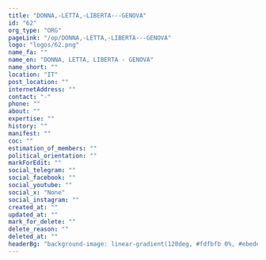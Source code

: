 ```yaml
---
title: "DONNA,-LETTA,-LIBERTA---GENOVA"
id: "62"
org_type: "ORG"
pageLink: "/op/DONNA,-LETTA,-LIBERTA---GENOVA"
logo: "logos/62.png"
name_fa: ""
name_en: "DONNA, LETTA, LIBERTA - GENOVA"
name_short: ""
location: "IT"
post_location: ""
internetAddress: ""
contact: "-"
phone: ""
about: ""
expertise: ""
history: ""
manifest: ""
coc: ""
estimation_of_members: ""
political_orientation: ""
markForEdit: ""
social_telegram: ""
social_facebook: ""
social_youtube: ""
social_x: "None"
social_instagram: ""
created_at: ""
updated_at: ""
mark_for_delete: ""
delete_reason: ""
deleted_at: ""
headerBg: "background-image: linear-gradient(120deg, #fdfbfb 0%, #ebedee 100%);"
---
```


